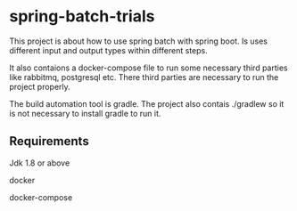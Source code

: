 # spring-batch-trials

This project is about how to use spring batch with spring boot. Is uses different input and output types within different steps.

It also contaions a docker-compose file to run some necessary third parties like rabbitmq, postgresql etc. There third parties are necessary to run the project properly.

The build automation tool is gradle. The project also contais ./gradlew so it is not necessary to install gradle to run it.

## Requirements

Jdk 1.8 or above

docker

docker-compose

